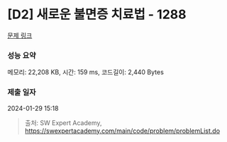 # [D2] 새로운 불면증 치료법 - 1288 

[문제 링크](https://swexpertacademy.com/main/code/problem/problemDetail.do?contestProbId=AV18_yw6I9MCFAZN) 

### 성능 요약

메모리: 22,208 KB, 시간: 159 ms, 코드길이: 2,440 Bytes

### 제출 일자

2024-01-29 15:18



> 출처: SW Expert Academy, https://swexpertacademy.com/main/code/problem/problemList.do